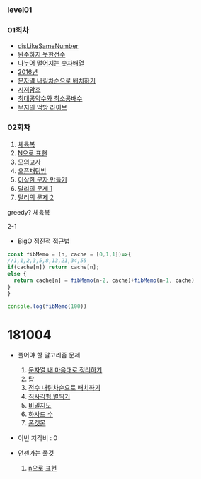 ### level01

### 01회차

* [disLikeSameNumber](https://gist.github.com/amorfati0310/a05df31668bc3b26a284ffc8119f1be8)
* [완주하지 못한선수](https://gist.github.com/amorfati0310/0c2cc0e2131f683845fb56c1f4c12c62)
* [나누어 떨어지는 숫자배열](https://gist.github.com/amorfati0310/8e66e0e15316bbd2e1940474defc2b49)
* [2016년](https://gist.github.com/amorfati0310/4028a345889e1ec2668f783219f2b896)
* [문자열 내림차순으로 배치하기](https://gist.github.com/amorfati0310/829c68dc2b6b12685f35bc2058133f52)
* [시저암호](https://gist.github.com/amorfati0310/e27f175658cec604434d241bef2d4eb2)
* [최대공약수와 최소공배수](https://gist.github.com/amorfati0310/54391c3cffcad3fc1ce7066cb2858854)
* [무지의 먹방 라이브](https://gist.github.com/amorfati0310/badadc9aeabbcdcf4c4bb95b90cd15fd)

### 02회차

  1. [체육복](https://gist.github.com/amorfati0310/0bce89f8a71f0fe9699fe07c11bf8efd)
  1. [N으로 표현](https://programmers.co.kr/learn/courses/30/lessons/42895?language=javascript)
  1. [모의고사](https://programmers.co.kr/learn/courses/30/lessons/42840?language=javascript)
  1. [오픈채팅방](https://programmers.co.kr/learn/courses/30/lessons/42888?language=javascript)
  1. [이상한 문자 만들기](https://programmers.co.kr/learn/courses/30/lessons/12930?language=javascript)
  1. [달리의 문제 1](https://repl.it/@bgando/stack-prompt)
  1. [달리의 문제 2](https://repl.it/@bgando/queue-prompt)


  greedy? 
  체육복 

  2-1 
  * BigO 점진적 접근법
  ```js
const fibMemo = (n, cache = [0,1,1])=>{
  //1,1,2,3,5,8,13,21,34,55
  if(cache[n]) return cache[n];
  else {
    return cache[n] = fibMemo(n-2, cache)+fibMemo(n-1, cache)
  }
}

console.log(fibMemo(100))

  ```


  # 181004
* 풀어야 할 알고리즘 문제
    1. [문자열 내 마음대로 정리하기](https://gist.github.com/amorfati0310/8716a9a88c513ff6519d9a6d517ba8c2)
    1. [탑](https://gist.github.com/amorfati0310/c5f96e3d81d6e9f2081364b41b7650f8)
    1. [정수 내림차순으로 배치하기](https://gist.github.com/amorfati0310/49f20c73fd8b66cbf215ffbb4b09d6fb)
    1. [직사각형 별찍기](https://gist.github.com/amorfati0310/ed201cd4c63f42a2ba1e1212b35d5966)
    1. [비밀지도](https://programmers.co.kr/learn/courses/30/lessons/17681)
    1. [하샤드 수](https://programmers.co.kr/learn/courses/30/lessons/12947)
    1. [폰켓몬](https://programmers.co.kr/learn/courses/30/lessons/1845)
    
* 이번 지각비 : 0

* 언젠가는 풀것
    1. [n으로 표현](https://gist.github.com/HTMLhead/25ac0507df85bc082e73c6df12f85f0c)